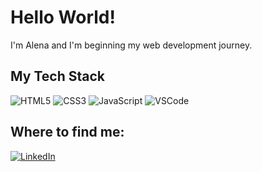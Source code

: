 <h1>Hello World!</h1>
<p>I'm Alena and I'm beginning my web development journey.</p>
<h2>My Tech Stack</h2>
<img src="https://img.shields.io/badge/-HTML5-%23E44D27?style=flat&logo=html5&logoColor=ffffff" alt="HTML5">
<img src="https://img.shields.io/badge/-CSS3-%231572B6?style=flat&logo=css3" alt="CSS3">
<img src="https://img.shields.io/badge/-JavaScript-%23F7DF1C?style=flat&logo=javascript&logoColor=000000" alt="JavaScript">
<img src="https://img.shields.io/badge/-VSCode-%23007ACC?style=flat&logo=visual-studio-code" alt="VSCode">
<br>
<h2>Where to find me:</h2>
<a href="https://www.linkedin.com/in/alena-bauer-856712206/" target="_blank"><img alt="LinkedIn" src="https://img.shields.io/badge/linkedin-%230077B5.svg?&style=for-the-badge&logo=linkedin&logoColor=white" /></a>


<!--
**alenabauer/alenabauer** is a ✨ _special_ ✨ repository because its `README.md` (this file) appears on your GitHub profile.

Here are some ideas to get you started:

- 🔭 I’m currently working on ...
- 🌱 I’m currently learning ...
- 👯 I’m looking to collaborate on ...
- 🤔 I’m looking for help with ...
- 💬 Ask me about ...
- 📫 How to reach me: ...
- 😄 Pronouns: ...
- ⚡ Fun fact: ...
-->

